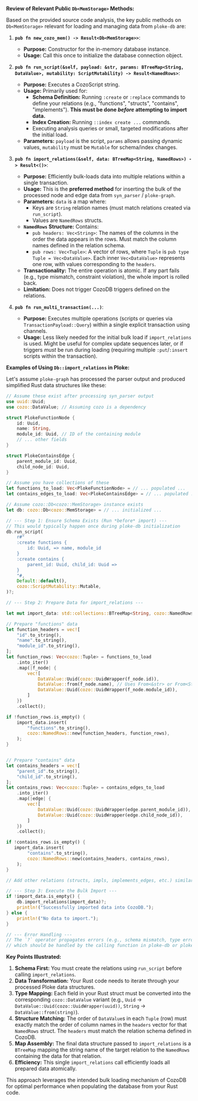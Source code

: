 **Review of Relevant Public `Db<MemStorage>` Methods:**

Based on the provided source code analysis, the key public methods on `Db<MemStorage>` relevant for loading and managing data from `ploke-db` are:

1.  **`pub fn new_cozo_mem() -> Result<Db<MemStorage>>`**:
    *   **Purpose:** Constructor for the in-memory database instance.
    *   **Usage:** Call this once to initialize the database connection object.

2.  **`pub fn run_script(&self, payload: &str, params: BTreeMap<String, DataValue>, mutability: ScriptMutability) -> Result<NamedRows>`**:
    *   **Purpose:** Executes a CozoScript string.
    *   **Usage:** Primarily used for:
        *   **Schema Definition:** Running `:create` or `:replace` commands to define your relations (e.g., "functions", "structs", "contains", "implements"). **This must be done *before* attempting to import data.**
        *   **Index Creation:** Running `::index create ...` commands.
        *   Executing analysis queries or small, targeted modifications after the initial load.
    *   **Parameters:** `payload` is the script, `params` allows passing dynamic values, `mutability` must be `Mutable` for schema/index changes.

3.  **`pub fn import_relations(&self, data: BTreeMap<String, NamedRows>) -> Result<()>`**:
    *   **Purpose:** Efficiently bulk-loads data into multiple relations within a single transaction.
    *   **Usage:** This is the **preferred method** for inserting the bulk of the processed node and edge data from `syn_parser` / `ploke-graph`.
    *   **Parameters:** `data` is a map where:
        *   Keys are `String` relation names (must match relations created via `run_script`).
        *   Values are `NamedRows` structs.
    *   **`NamedRows` Structure:** Contains:
        *   `pub headers: Vec<String>`: The names of the columns in the order the data appears in the rows. Must match the column names defined in the relation schema.
        *   `pub rows: Vec<Tuple>`: A vector of rows, where `Tuple` is `pub type Tuple = Vec<DataValue>`. Each inner `Vec<DataValue>` represents one row, with values corresponding to the `headers`.
    *   **Transactionality:** The entire operation is atomic. If any part fails (e.g., type mismatch, constraint violation), the whole import is rolled back.
    *   **Limitation:** Does not trigger CozoDB triggers defined on the relations.

4.  **`pub fn run_multi_transaction(...)`**:
    *   **Purpose:** Executes multiple operations (scripts or queries via `TransactionPayload::Query`) within a single explicit transaction using channels.
    *   **Usage:** Less likely needed for the initial bulk load if `import_relations` is used. Might be useful for complex update sequences later, or if triggers *must* be run during loading (requiring multiple `:put`/`:insert` scripts within the transaction).

**Examples of Using `Db::import_relations` in Ploke:**

Let's assume `ploke-graph` has processed the parser output and produced simplified Rust data structures like these:

```rust
// Assume these exist after processing syn_parser output
use uuid::Uuid;
use cozo::DataValue; // Assuming cozo is a dependency

struct PlokeFunctionNode {
    id: Uuid,
    name: String,
    module_id: Uuid, // ID of the containing module
    // ... other fields
}

struct PlokeContainsEdge {
    parent_module_id: Uuid,
    child_node_id: Uuid,
}

// Assume you have collections of these
let functions_to_load: Vec<PlokeFunctionNode> = // ... populated ...
let contains_edges_to_load: Vec<PlokeContainsEdge> = // ... populated ...

// Assume cozo::Db<cozo::MemStorage> instance exists
let db: cozo::Db<cozo::MemStorage> = // ... initialized ...

// --- Step 1: Ensure Schema Exists (Run *before* import) ---
// This would typically happen once during ploke-db initialization
db.run_script(
    r#"
    :create functions {
        id: Uuid, => name, module_id
    }
    :create contains {
        parent_id: Uuid, child_id: Uuid =>
    }
    "#,
    Default::default(),
    cozo::ScriptMutability::Mutable,
)?;

// --- Step 2: Prepare Data for import_relations ---

let mut import_data: std::collections::BTreeMap<String, cozo::NamedRows> = std::collections::BTreeMap::new();

// Prepare "functions" data
let function_headers = vec![
    "id".to_string(),
    "name".to_string(),
    "module_id".to_string(),
];
let function_rows: Vec<cozo::Tuple> = functions_to_load
    .into_iter()
    .map(|f_node| {
        vec![
            DataValue::Uuid(cozo::UuidWrapper(f_node.id)),
            DataValue::from(f_node.name), // Uses From<&str> or From<String>
            DataValue::Uuid(cozo::UuidWrapper(f_node.module_id)),
        ]
    })
    .collect();

if !function_rows.is_empty() {
    import_data.insert(
        "functions".to_string(),
        cozo::NamedRows::new(function_headers, function_rows),
    );
}


// Prepare "contains" data
let contains_headers = vec![
    "parent_id".to_string(),
    "child_id".to_string(),
];
let contains_rows: Vec<cozo::Tuple> = contains_edges_to_load
    .into_iter()
    .map(|edge| {
        vec![
            DataValue::Uuid(cozo::UuidWrapper(edge.parent_module_id)),
            DataValue::Uuid(cozo::UuidWrapper(edge.child_node_id)),
        ]
    })
    .collect();

if !contains_rows.is_empty() {
   import_data.insert(
        "contains".to_string(),
        cozo::NamedRows::new(contains_headers, contains_rows),
    );
}

// Add other relations (structs, impls, implements_edges, etc.) similarly...

// --- Step 3: Execute the Bulk Import ---
if !import_data.is_empty() {
    db.import_relations(import_data)?;
    println!("Successfully imported data into CozoDB.");
} else {
    println!("No data to import.");
}

// --- Error Handling ---
// The `?` operator propagates errors (e.g., schema mismatch, type errors during import)
// which should be handled by the calling function in ploke-db or ploke-graph.

```

**Key Points Illustrated:**

1.  **Schema First:** You must create the relations using `run_script` before calling `import_relations`.
2.  **Data Transformation:** Your Rust code needs to iterate through your processed Ploke data structures.
3.  **Type Mapping:** Each field in your Rust struct must be converted into the corresponding `cozo::DataValue` variant (e.g., `Uuid` -> `DataValue::Uuid(cozo::UuidWrapper(uuid))`, `String` -> `DataValue::from(string)`).
4.  **Structure Matching:** The order of `DataValue`s in each `Tuple` (row) must exactly match the order of column names in the `headers` vector for that `NamedRows` struct. The `headers` must match the relation schema defined in CozoDB.
5.  **Map Assembly:** The final data structure passed to `import_relations` is a `BTreeMap` mapping the string name of the target relation to the `NamedRows` containing the data for that relation.
6.  **Efficiency:** This single `import_relations` call efficiently loads all prepared data atomically.

This approach leverages the intended bulk loading mechanism of CozoDB for optimal performance when populating the database from your Rust code.
